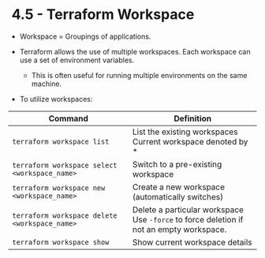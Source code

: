 #  4.5 - Terraform Workspace

- Workspace = Groupings of applications.
- Terraform allows the use of multiple workspaces. Each workspace can use a set of environment variables.
  - This is often useful for running multiple environments on the same machine.

- To utilize workspaces:

| Command                                       | Definition                                                                                   |
| --------------------------------------------- | -------------------------------------------------------------------------------------------- |
| `terraform workspace list`                    | List the existing workspaces <br> Current workspace denoted by *                             |
| `terraform workspace select <workspace_name>` | Switch to a pre-existing workspace                                                           |
| `terraform workspace new <workspace_name>`    | Create a new workspace (automatically switches)                                              |
| `terraform workspace delete <workspace_name>` | Delete a particular workspace <br> Use `-force` to force deletion if not an empty workspace. |
| `terraform workspace show`                    | Show current workspace details                                                               |
